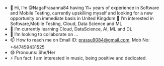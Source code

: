 - 👋 Hi, I’m @NagaPrasanna84 having 11+ years of experience in Software and Mobile Testing, currently upskilling myself and looking for a new opportunity on immediate basis in United Kingdom
  👀 I’m interested in Software,Mobile Testing, Cloud, Data Science and ML
- 🌱 I’m currently learning Cloud, DataScience, AI, ML and DL
- 💞️ I’m looking to collaborate on ...
- 📫 How to reach me on Email ID: prassu9084@gmail.com, Mob No: +447459431525
- 😄 Pronouns: She/Her
- ⚡ Fun fact: I am interested in music, being positive and dedicated.

<!---
NagaPrasanna84/NagaPrasanna84 is a ✨ special ✨ repository because its `README.md` (this file) appears on your GitHub profile.
You can click the Preview link to take a look at your changes.
--->
